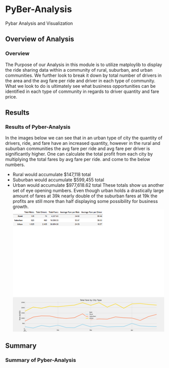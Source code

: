 # PyBer-Analysis
Pybar Analysis and Visualization
## Overview of Analysis
### Overview
The Purpose of our Analysis in this module is to utilize matploylib to display the ride sharing data within a community of rural, suburban, and urban communities. We further look to break it down by total number of drivers in the area and the avg fare per ride and driver in each type of community. What we look to do is ultimately see what business opportunities can be identified in each type of community in regards to driver quantity and fare price.  
## Results
### Results of Pyber-Analysis

In the images below we can see that in an urban type of city the quantity of drivers, ride, and fare have an increased quantity, however in the rural and suburban communities the avg fare per ride and avg fare per driver is significantly higher. One can calculate the total profit from each city by multiplying the total fares by avg fare per ride. and come to the below numbers.
- Rural would accumulate $147,118 total
- Suburban would accumulate $599,455 total
- Urban would accumulate $977,618.62 total 
These totals show us another set of eye opening numbers. Even though urban holds a drastically large amount of fares at 39k nearly double of the suburban fares at 19k the profits are still more than half displaying some possibility for business growth. 
![Analysis_summary](/Images/Analysis_summary.png)
![PyBer_fare_summary](/analysis/PyBer_fare_summary.png)

## Summary
### Summary of Pyber-Analysis
